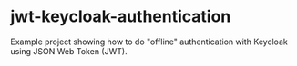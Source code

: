 # jwt-keycloak-authentication
Example project showing how to do "offline" authentication with Keycloak using JSON Web Token (JWT).
